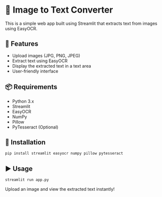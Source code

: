 # 📸 Image to Text Converter

This is a simple web app built using Streamlit that extracts text from images using EasyOCR.

## 🚀 Features
- Upload images (JPG, PNG, JPEG)
- Extract text using EasyOCR
- Display the extracted text in a text area
- User-friendly interface

## 📦 Requirements
- Python 3.x
- Streamlit
- EasyOCR
- NumPy
- Pillow
- PyTesseract (Optional)

## 🔧 Installation
```bash
pip install streamlit easyocr numpy pillow pytesseract
```

## ▶ Usage
```bash
streamlit run app.py
```

Upload an image and view the extracted text instantly!



